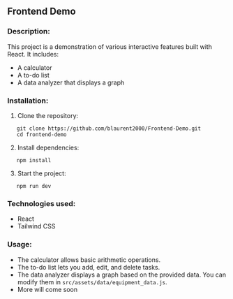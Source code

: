 ## Frontend Demo

### Description:
This project is a demonstration of various interactive features built with React. It includes:
- A calculator
- A to-do list
- A data analyzer that displays a graph

### Installation:
1. Clone the repository:
```
   git clone https://github.com/blaurent2000/Frontend-Demo.git
   cd frontend-demo
```

2. Install dependencies:
```
   npm install
```
3. Start the project:
```
   npm run dev
```

### Technologies used:
- React
- Tailwind CSS

### Usage:
- The calculator allows basic arithmetic operations.
- The to-do list lets you add, edit, and delete tasks.
- The data analyzer displays a graph based on the provided data. You can modify them in ```src/assets/data/equipment_data.js```.
- More will come soon
